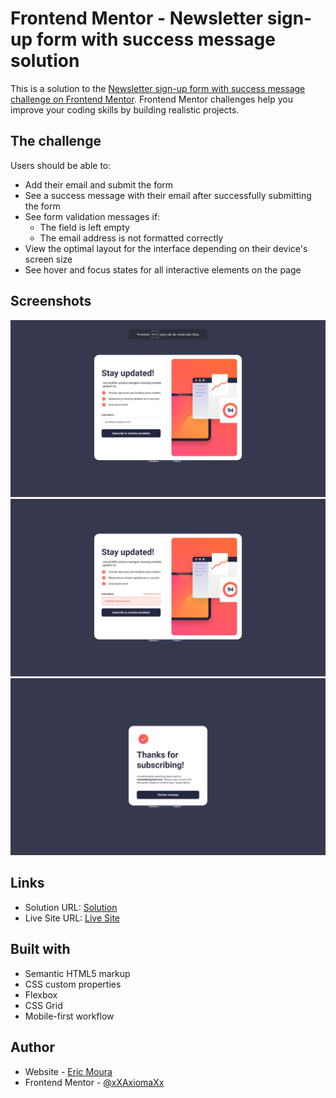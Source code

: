 
# Frontend Mentor - Newsletter sign-up form with success message solution

This is a solution to the [Newsletter sign-up form with success message challenge on Frontend Mentor](https://www.frontendmentor.io/challenges/newsletter-signup-form-with-success-message-3FC1AZbNrv). Frontend Mentor challenges help you improve your coding skills by building realistic projects.


## The challenge

Users should be able to:

- Add their email and submit the form
- See a success message with their email after successfully submitting the form
- See form validation messages if:
  - The field is left empty
  - The email address is not formatted correctly
- View the optimal layout for the interface depending on their device's screen size
- See hover and focus states for all interactive elements on the page
## Screenshots

![App Screenshot](./screenshot1.jpg)
![App Screenshot](./screenshot2.jpg)
![App Screenshot](./screenshot3.jpg)


## Links
- Solution URL: [Solution](https://www.frontendmentor.io/solutions/newslettersignupwithsuccessmessagemain-zCYxbZqNlL)
- Live Site URL: [Live Site](https://newsletter-sign-up-with-success-message-main-topaz.vercel.app/)
## Built with
- Semantic HTML5 markup
- CSS custom properties
- Flexbox
- CSS Grid
- Mobile-first workflow
## Author

- Website - [Eric Moura](https://emouradev.vercel.app/)
- Frontend Mentor - [@xXAxiomaXx](https://www.frontendmentor.io/profile/xXAxiomaXx)

